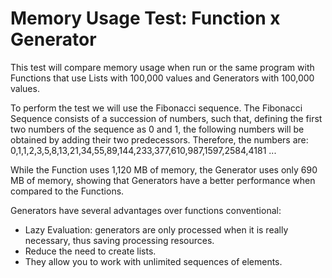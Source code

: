 # Memory Usage Test: Function x Generator

This test will compare memory usage when run or the same program with Functions that use Lists
with 100,000 values and Generators with 100,000 values.

To perform the test we will use the Fibonacci sequence.
The Fibonacci Sequence consists of a succession of numbers, such that, defining the first two numbers of the sequence
  as 0 and 1, the following numbers will be obtained by adding their two predecessors.
Therefore, the numbers are: 0,1,1,2,3,5,8,13,21,34,55,89,144,233,377,610,987,1597,2584,4181 ...

While the Function uses 1,120 MB of memory, the Generator uses only 690 MB of memory, showing that Generators have a better performance when compared to the Functions.

Generators have several advantages over functions
conventional:
- Lazy Evaluation: generators are only processed when it is really
necessary, thus saving processing resources.
- Reduce the need to create lists.
- They allow you to work with unlimited sequences of elements.
